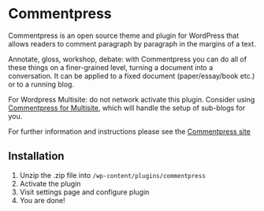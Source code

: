Commentpress
============

Commentpress is an open source theme and plugin for WordPress that allows readers to comment paragraph by paragraph in the margins of a text. 

Annotate, gloss, workshop, debate: with Commentpress you can do all of these things on a finer-grained level, turning a document into a conversation. It can be applied to a fixed document (paper/essay/book etc.) or to a running blog.

For Wordpress Multisite: do not network activate this plugin. Consider using [Commentpress for Multisite](https://github.com/IFBook/CommentPressMultisite), which will handle the setup of sub-blogs for you.

For further information and instructions please see the [Commentpress site](http://www.futureofthebook.org/commentpress/)

## Installation ##

1. Unzip the .zip file into `/wp-content/plugins/commentpress`
2. Activate the plugin
3. Visit settings page and configure plugin
4. You are done!
